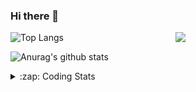 ### Hi there 👋

<!--
**tao8687/tao8687** is a ✨ _special_ ✨ repository because its `README.md` (this file) appears on your GitHub profile.

Here are some ideas to get you started:

- 🔭 I’m currently working on ...
- 🌱 I’m currently learning ...
- 👯 I’m looking to collaborate on ...
- 🤔 I’m looking for help with ...
- 💬 Ask me about ...
- 📫 How to reach me: ...
- 😄 Pronouns: ...
- ⚡ Fun fact: ...
-->

<img align='right' src="https://media.giphy.com/media/M9gbBd9nbDrOTu1Mqx/giphy.gif" width="240">

  
![Top Langs](https://github-readme-stats.vercel.app/api/top-langs/?username=tao8687&layout=compact&title_color=23238E&text_color=A67D3D)

![Anurag's github stats](https://github-readme-stats.vercel.app/api?username=tao8687&show_icons=true&&text_color=A67D3D&title_color=23238E&show_icons=false&count_private=true&hide=stars)

<details>
  <summary>:zap: Coding Stats</summary>
  <br>
    
<!--START_SECTION:waka-->
![Code Time](http://img.shields.io/badge/Code%20Time-1%2C369%20hrs%2048%20mins-blue)

![Profile Views](http://img.shields.io/badge/Profile%20Views-26-blue)

**🐱 My GitHub Data** 

> 📦 1.5 MB Used in GitHub's Storage 
 > 
> 🏆 304 Contributions in the Year 2023
 > 
> 🚫 Not Opted to Hire
 > 
> 📜 50 Public Repositories 
 > 
> 🔑 22 Private Repositories 
 > 
**I'm an Early 🐤** 

```text
🌞 Morning                1175 commits        █████████████████████░░░░   85.21 % 
🌆 Daytime                84 commits          ██░░░░░░░░░░░░░░░░░░░░░░░   06.09 % 
🌃 Evening                116 commits         ██░░░░░░░░░░░░░░░░░░░░░░░   08.41 % 
🌙 Night                  4 commits           ░░░░░░░░░░░░░░░░░░░░░░░░░   00.29 % 
```
📅 **I'm Most Productive on Wednesday** 

```text
Monday                   199 commits         ████░░░░░░░░░░░░░░░░░░░░░   14.43 % 
Tuesday                  185 commits         ███░░░░░░░░░░░░░░░░░░░░░░   13.42 % 
Wednesday                250 commits         █████░░░░░░░░░░░░░░░░░░░░   18.13 % 
Thursday                 176 commits         ███░░░░░░░░░░░░░░░░░░░░░░   12.76 % 
Friday                   194 commits         ████░░░░░░░░░░░░░░░░░░░░░   14.07 % 
Saturday                 190 commits         ███░░░░░░░░░░░░░░░░░░░░░░   13.78 % 
Sunday                   185 commits         ███░░░░░░░░░░░░░░░░░░░░░░   13.42 % 
```


📊 **This Week I Spent My Time On** 

```text
🕑︎ Time Zone: Asia/Shanghai

💬 Programming Languages: 
Python                   1 hr 12 mins        ██████████████████░░░░░░░   71.24 % 
Other                    14 mins             ████░░░░░░░░░░░░░░░░░░░░░   14.48 % 
Markdown                 14 mins             ████░░░░░░░░░░░░░░░░░░░░░   14.28 % 

🔥 Editors: 
VS Code                  1 hr 41 mins        █████████████████████████   100.00 % 

🐱‍💻 Projects: 
Unknown Project          1 hr 26 mins        █████████████████████░░░░   85.72 % 
tensorrt                 14 mins             ████░░░░░░░░░░░░░░░░░░░░░   14.28 % 

💻 Operating System: 
Linux                    1 hr 41 mins        █████████████████████████   100.00 % 
```

**I Mostly Code in Python** 

```text
Python                   9 repos             ████████░░░░░░░░░░░░░░░░░   31.03 % 
C++                      7 repos             ██████░░░░░░░░░░░░░░░░░░░   24.14 % 
JavaScript               2 repos             ██░░░░░░░░░░░░░░░░░░░░░░░   06.90 % 
Batchfile                1 repo              █░░░░░░░░░░░░░░░░░░░░░░░░   03.45 % 
HTML                     1 repo              █░░░░░░░░░░░░░░░░░░░░░░░░   03.45 % 
```



**Timeline**

![Lines of Code chart](https://raw.githubusercontent.com/tao8687/tao8687/master/assets/bar_graph.png)


 Last Updated on 30/10/2023 01:11:21 UTC
<!--END_SECTION:waka-->
</details>
